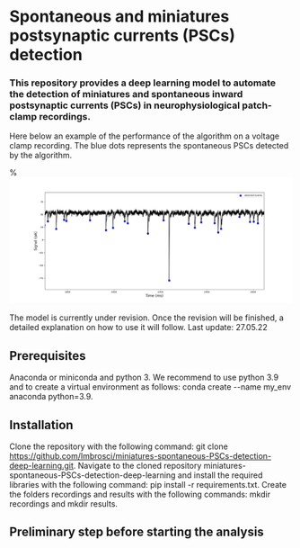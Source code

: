 # Spontaneous and miniatures postsynaptic currents (PSCs) detection

### This repository provides a deep learning model to automate the detection of miniatures and spontaneous inward postsynaptic currents (PSCs) in neurophysiological patch-clamp recordings.

Here below an example of the performance of the algorithm on a voltage clamp recording. The blue dots represents the spontaneous PSCs detected by the algorithm. 

%![Alt text](/example_detection.jpg?raw=true)

The model is currently under revision. Once the revision will be finished, a detailed explanation on how to use it will follow. 
Last update: 27.05.22

## Prerequisites
Anaconda or miniconda and python 3. We recommend to use python 3.9 and to create a virtual environment as follows: conda create --name my_env anaconda python=3.9.

## Installation
Clone the repository with the following command: git clone https://github.com/Imbrosci/miniatures-spontaneous-PSCs-detection-deep-learning.git.
Navigate to the cloned repository miniatures-spontaneous-PSCs-detection-deep-learning and install the required libraries with the following command: pip install -r requirements.txt.
Create the folders recordings and results with the following commands: mkdir recordings and mkdir results.

## Preliminary step before starting the analysis 

